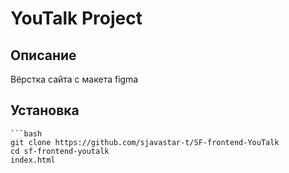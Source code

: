 # YouTalk Project

## Описание

Вёрстка сайта с макета figma

## Установка


    ```bash
    git clone https://github.com/sjavastar-t/SF-frontend-YouTalk
    cd sf-frontend-youtalk
    index.html
    
    